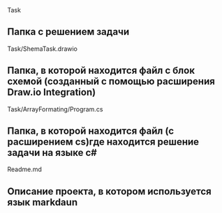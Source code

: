 <a style="text-decoration: none" href = "Task/">Task</a> <h2>Папка c решением задачи</h2>


<a style="text-decoration: none" href = "Task/ShemaTask.drawio">Task/ShemaTask.drawio</a> <h2>Папка, в которой находится файл с блок схемой (созданный с помощью расширения Draw.io Integration)</h2> 

<a style="text-decoration: none" href = "Task/ArrayFormating/Program.cs">Task/ArrayFormating/Program.cs</a> <h2>Папка, в которой находится файл (c расширением cs)где находится решение задачи на языке c#</h2>

<a style="text-decoration: none" href = "Readme.md"> Readme.md</a><h2> Описание проекта, в котором используется язык markdaun</h2>
